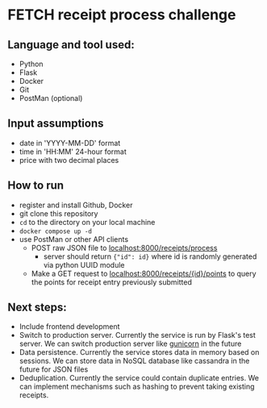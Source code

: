# FETCH receipt process challenge 
## Language and tool used:

- Python
- Flask
- Docker
- Git
- PostMan (optional)

## Input assumptions

- date in 'YYYY-MM-DD' format
- time in 'HH:MM' 24-hour format
- price with two decimal places

## How to run 

- register and install Github, Docker 
- git clone this repository 
- `cd` to the directory on your local machine 
- `docker compose up -d` 
- use PostMan or other API clients 
  - POST raw JSON file to <localhost:8000/receipts/process>
    - server should return `{"id": id}` where id is randomly generated via python UUID module 
  - Make a GET request to <localhost:8000/receipts/{id}/points> to query the points for receipt entry previously submitted 

## Next steps: 

- Include frontend development
- Switch to production server. Currently the service is run by Flask's test server. We can switch production server like [gunicorn](https://gunicorn.org/) in the future
- Data persistence. Currently the service stores data in memory based on sessions. We can store data in NoSQL database like cassandra in the future for JSON files
- Deduplication. Currently the service could contain duplicate entries. We can implement mechanisms such as hashing to prevent taking existing receipts.